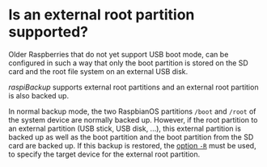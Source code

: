 # Is an external root partition supported?

Older Raspberries that do not yet support USB boot mode,
can be configured in such a way that only the boot partition
is stored on the SD card
and the root file system on an external USB disk.

*raspiBackup* supports external root partitions and
an external root partition is also backed up.

In normal backup mode, the two RaspbianOS partitions
`/boot` and `/root` of the system device are normally backed up. However, if the root partition
to an external
partition (USB stick, USB disk, ...), this external partition is backed up as well as the boot
partition and the boot partition from the SD card are backed up. If
this backup is restored, the [option `-R`](restore-options.md#parm_R) must be used,
to specify the target device for the external root partition.

[.status]: translated


